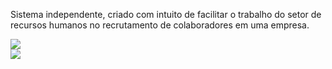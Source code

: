 Sistema independente, criado com intuito de facilitar o trabalho do setor de recursos humanos no recrutamento de colaboradores em uma empresa.


<img src="https://imgur.com/rp7zPD1"/>
<div></div>
<img src="https://imgur.com/ypAvDDp"/>


